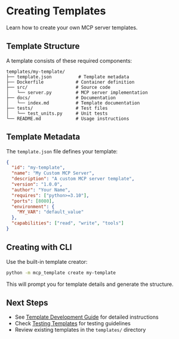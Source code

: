 # Creating Templates

Learn how to create your own MCP server templates.

## Template Structure

A template consists of these required components:

```
templates/my-template/
├── template.json          # Template metadata
├── Dockerfile            # Container definition
├── src/                  # Source code
│   └── server.py         # MCP server implementation
├── docs/                 # Documentation
│   └── index.md          # Template documentation
├── tests/                # Test files
│   └── test_units.py     # Unit tests
└── README.md             # Usage instructions
```

## Template Metadata

The `template.json` file defines your template:

```json
{
  "id": "my-template",
  "name": "My Custom MCP Server",
  "description": "A custom MCP server template",
  "version": "1.0.0",
  "author": "Your Name",
  "requires": ["python>=3.10"],
  "ports": [8080],
  "environment": {
    "MY_VAR": "default_value"
  },
  "capabilities": ["read", "write", "tools"]
}
```

## Creating with CLI

Use the built-in template creator:

```bash
python -m mcp_template create my-template
```

This will prompt you for template details and generate the structure.

## Next Steps

- See [Template Development Guide](../template-development-guide.md) for detailed instructions
- Check [Testing Templates](testing.md) for testing guidelines
- Review existing templates in the `templates/` directory
